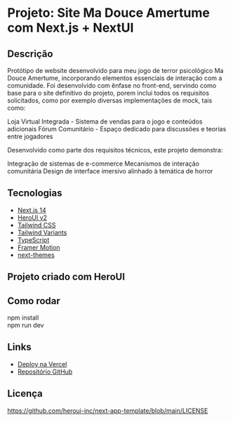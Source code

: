 # Projeto: Site Ma Douce Amertume com Next.js + NextUI

## Descrição
Protótipo de website desenvolvido para meu jogo de terror psicológico Ma Douce Amertume, incorporando elementos essenciais de interação com a comunidade. Foi desenvolvido com ênfase no front-end, servindo como base para o site definitivo do projeto, porem inclui todos os requisitos solicitados, como por exemplo diversas implementações de mock, tais como:

Loja Virtual Integrada - Sistema de vendas para o jogo e conteúdos adicionais
Fórum Comunitário - Espaço dedicado para discussões e teorias entre jogadores

Desenvolvido como parte dos requisitos técnicos, este projeto demonstra:

Integração de sistemas de e-commerce
Mecanismos de interação comunitária
Design de interface imersivo alinhado à temática de horror

## Tecnologias
- [Next.js 14](https://nextjs.org/docs/getting-started)
- [HeroUI v2](https://heroui.com/)
- [Tailwind CSS](https://tailwindcss.com/)
- [Tailwind Variants](https://tailwind-variants.org)
- [TypeScript](https://www.typescriptlang.org/)
- [Framer Motion](https://www.framer.com/motion/)
- [next-themes](https://github.com/pacocoursey/next-themes)

## Projeto criado com HeroUI
## Como rodar
npm install  
npm run dev

## Links
- [Deploy na Vercel](https://ma-douce-amertume-website.vercel.app)
- [Repositório GitHub](https://github.com/Subcontious/MaDouceAmertumeWebsite)

## Licença

https://github.com/heroui-inc/next-app-template/blob/main/LICENSE
